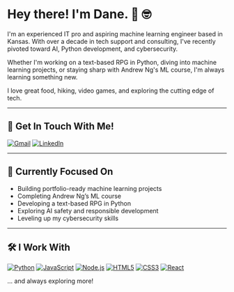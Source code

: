# Hey there! I'm Dane. 👋 🤓

I'm an experienced IT pro and aspiring machine learning engineer based in Kansas. With over a decade in tech support and consulting, I've recently pivoted toward AI, Python development, and cybersecurity.

Whether I'm working on a text-based RPG in Python, diving into machine learning projects, or staying sharp with Andrew Ng's ML course, I'm always learning something new.

I love great food, hiking, video games, and exploring the cutting edge of tech.

---

## 📨 Get In Touch With Me!

[![Gmail](https://img.shields.io/badge/Gmail-D14836?style=for-the-badge&logo=gmail&logoColor=white)](mailto:your.email@example.com)
[![LinkedIn](https://img.shields.io/badge/LinkedIn-0077B5?style=for-the-badge&logo=linkedin&logoColor=white)](https://www.linkedin.com/in/yourprofile)

---

## 🧠 Currently Focused On
- Building portfolio-ready machine learning projects
- Completing Andrew Ng’s ML course
- Developing a text-based RPG in Python
- Exploring AI safety and responsible development
- Leveling up my cybersecurity skills

---

## 🛠️ I Work With
[![Python](https://img.shields.io/badge/Python-3776AB?style=for-the-badge&logo=python&logoColor=white)]()
[![JavaScript](https://img.shields.io/badge/JavaScript-F7DF1E?style=for-the-badge&logo=javascript&logoColor=black)]()
[![Node.js](https://img.shields.io/badge/Node.js-339933?style=for-the-badge&logo=nodedotjs&logoColor=white)]()
[![HTML5](https://img.shields.io/badge/HTML5-E34F26?style=for-the-badge&logo=html5&logoColor=white)]()
[![CSS3](https://img.shields.io/badge/CSS3-1572B6?style=for-the-badge&logo=css3&logoColor=white)]()
[![React](https://img.shields.io/badge/React-20232A?style=for-the-badge&logo=react&logoColor=61DAFB)]()

... and always exploring more!

